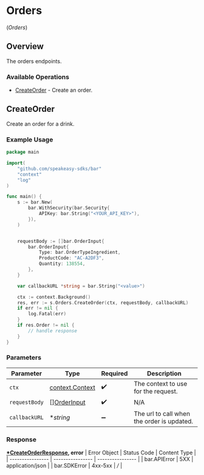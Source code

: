 # Orders
(*Orders*)

## Overview

The orders endpoints.

### Available Operations

* [CreateOrder](#createorder) - Create an order.

## CreateOrder

Create an order for a drink.

### Example Usage

```go
package main

import(
	"github.com/speakeasy-sdks/bar"
	"context"
	"log"
)

func main() {
    s := bar.New(
        bar.WithSecurity(bar.Security{
            APIKey: bar.String("<YOUR_API_KEY>"),
        }),
    )


    requestBody := []bar.OrderInput{
        bar.OrderInput{
            Type: bar.OrderTypeIngredient,
            ProductCode: "AC-A2DF3",
            Quantity: 138554,
        },
    }

    var callbackURL *string = bar.String("<value>")

    ctx := context.Background()
    res, err := s.Orders.CreateOrder(ctx, requestBody, callbackURL)
    if err != nil {
        log.Fatal(err)
    }
    if res.Order != nil {
        // handle response
    }
}
```

### Parameters

| Parameter                                             | Type                                                  | Required                                              | Description                                           |
| ----------------------------------------------------- | ----------------------------------------------------- | ----------------------------------------------------- | ----------------------------------------------------- |
| `ctx`                                                 | [context.Context](https://pkg.go.dev/context#Context) | :heavy_check_mark:                                    | The context to use for the request.                   |
| `requestBody`                                         | [][OrderInput](../../orderinput.md)                   | :heavy_check_mark:                                    | N/A                                                   |
| `callbackURL`                                         | **string*                                             | :heavy_minus_sign:                                    | The url to call when the order is updated.            |


### Response

**[*CreateOrderResponse](../../createorderresponse.md), error**
| Error Object     | Status Code      | Content Type     |
| ---------------- | ---------------- | ---------------- |
| bar.APIError     | 5XX              | application/json |
| bar.SDKError     | 4xx-5xx          | */*              |
